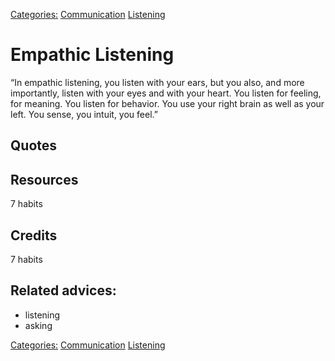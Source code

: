 [Categories:](../Categories/index.md) [Communication](../Categories/Communication.md) [Listening](../Categories/Listening.md)
# Empathic Listening

“In empathic listening, you listen with your ears, but you also, and more importantly, listen with your eyes and with your heart.  You listen for feeling, for meaning.  You listen for behavior.  You use your right brain as well as your left.  You sense, you intuit, you feel.”

## Quotes

## Resources

7 habits

## Credits

7 habits

## Related advices:

- listening
- asking

[Categories:](../Categories/index.md) [Communication](../Categories/Communication.md) [Listening](../Categories/Listening.md)